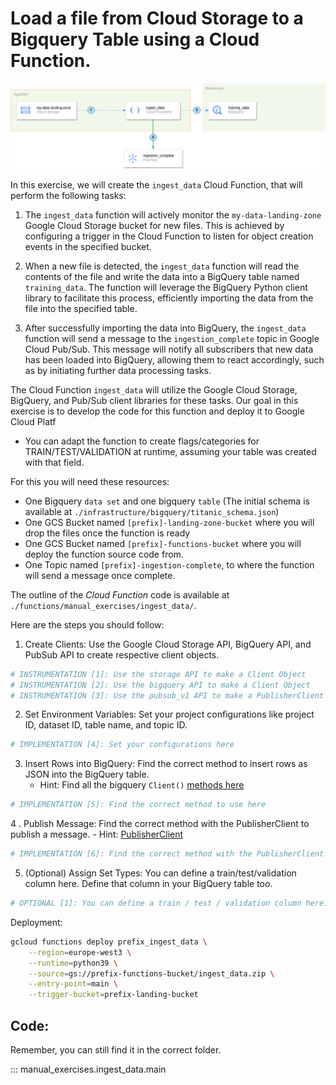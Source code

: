 # Load a file from Cloud Storage to a Bigquery Table using a Cloud Function.

![ingestion-architecture](./resources/part_1/ingestion.png)

In this exercise, we will create the `ingest_data` Cloud Function, that will perform the following tasks:

1. The `ingest_data` function will actively monitor the `my-data-landing-zone` Google Cloud Storage bucket for new files. This is achieved by configuring a trigger in the Cloud Function to listen for object creation events in the specified bucket.

2. When a new file is detected, the `ingest_data` function will read the contents of the file and write the data into a BigQuery table named `training_data`. The function will leverage the BigQuery Python client library to facilitate this process, efficiently importing the data from the file into the specified table.

3. After successfully importing the data into BigQuery, the `ingest_data` function will send a message to the `ingestion_complete` topic in Google Cloud Pub/Sub. This message will notify all subscribers that new data has been loaded into BigQuery, allowing them to react accordingly, such as by initiating further data processing tasks.

The Cloud Function `ingest_data` will utilize the Google Cloud Storage, BigQuery, and Pub/Sub client libraries for these tasks. Our goal in this exercise is to develop the code for this function and deploy it to Google Cloud Platf

- You can adapt the function to create flags/categories for TRAIN/TEST/VALIDATION at runtime, assuming your table was created with that field.

For this you will need these resources:

* One Bigquery `data set` and one bigquery `table` (The initial schema is available at `./infrastructure/bigquery/titanic_schema.json`)
* One GCS Bucket named `[prefix]-landing-zone-bucket` where you will drop the files once the function is ready
* One GCS Bucket named `[prefix]-functions-bucket` where you will deploy the function source code from.
* One Topic named `[prefix]-ingestion-complete`, to where the function will send a message once complete.

The outline of the *Cloud Function* code is available at `./functions/manual_exercises/ingest_data/`.

Here are the steps you should follow:

1. Create Clients: Use the Google Cloud Storage API, BigQuery API, and PubSub API to create respective client objects.

```python
# INSTRUMENTATION [1]: Use the storage API to make a Client Object
# INSTRUMENTATION [2]: Use the bigquery API to make a Client Object
# INSTRUMENTATION [3]: Use the pubsub_v1 API to make a PublisherClient Object
```

2. Set Environment Variables: Set your project configurations like project ID, dataset ID, table name, and topic ID.

```python
# IMPLEMENTATION [4]: Set your configurations here
```

3. Insert Rows into BigQuery: Find the correct method to insert rows as JSON into the BigQuery table.
   - Hint: Find all the bigquery `Client()` [methods here](https://cloud.google.com/python/docs/reference/bigquery/latest/google.cloud.bigquery.client.Client)

```python
# IMPLEMENTATION [5]: Find the correct method to use here
``` 
4 . Publish Message: Find the correct method with the PublisherClient to publish a message.
    - Hint: [PublisherClient](https://cloud.google.com/python/docs/reference/pubsublite/latest/google.cloud.pubsublite.cloudpubsub.publisher_client.PublisherClient#google_cloud_pubsublite_cloudpubsub_publisher_client_PublisherClient_publish)

```python
# IMPLEMENTATION [6]: Find the correct method with the PublisherClient to publish a message
```


5. (Optional) Assign Set Types: You can define a train/test/validation column here. Define that column in your BigQuery table too.

```python
# OPTIONAL [1]: You can define a train / test / validation column here. Define that column in your BigQuery table too.
```

Deployment:

```bash
gcloud functions deploy prefix_ingest_data \
    --region=europe-west3 \
    --runtime=python39 \
    --source=gs://prefix-functions-bucket/ingest_data.zip \
    --entry-point=main \
    --trigger-bucket=prefix-landing-bucket
```


## Code:

Remember, you can still find it in the correct folder.

::: manual_exercises.ingest_data.main

